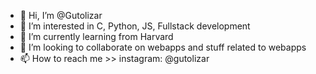 - 👋 Hi, I’m @Gutolizar
- 👀 I’m interested in C, Python, JS, Fullstack development 
- 🌱 I’m currently learning from Harvard 
- 💞️ I’m looking to collaborate on webapps and stuff related to webapps
- 📫 How to reach me >> instagram: @gutolizar

<!---
Gutolizar/Gutolizar is a ✨ special ✨ repository because its `README.md` (this file) appears on your GitHub profile.
You can click the Preview link to take a look at your changes.
--->
